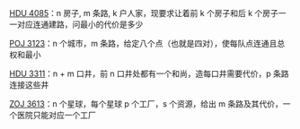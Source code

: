 [HDU 4085](https://github.com/Hapoa/Accepted/blob/master/12%20-%20%E6%96%AF%E5%9D%A6%E7%BA%B3%E6%A0%91/001%20-%20HDU%204085.md)：n 房子, m 条路, k 户人家，现要求让着前 k 个房子和后 k 个房子一一对应连通建路，问最小的代价是多少

[POJ 3123](https://github.com/Hapoa/Accepted/blob/master/12%20-%20%E6%96%AF%E5%9D%A6%E7%BA%B3%E6%A0%91/002%20-%20POJ%203123.md)：n 个城市，m 条路，给定八个点（也就是四对），使每队点连通且总权和最小

[HDU 3311](https://github.com/Hapoa/Accepted/blob/master/12%20-%20%E6%96%AF%E5%9D%A6%E7%BA%B3%E6%A0%91/003%20-%20HDU%203311.md)：n + m 口井，前 n 口井处都有一个和尚，造每口井需要代价，p 条路连接这些井

[ZOJ 3613](https://github.com/Hapoa/Accepted/blob/master/12%20-%20%E6%96%AF%E5%9D%A6%E7%BA%B3%E6%A0%91/004%20-%20ZOJ%203613.md)：n 个星球，每个星球 p 个工厂，s 个资源，给出 m 条路及其代价，一个医院只能对应一个工厂



















